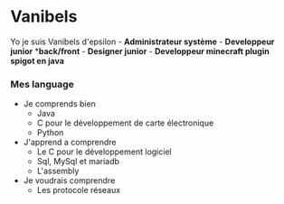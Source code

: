 
# Vanibels
Yo je suis Vanibels d'epsilon
    - **Administrateur système**
    - **Developpeur junior** ***back/front**
    - **Designer junior**
    - **Developpeur minecraft plugin spigot en java**

### Mes language
- Je comprends bien
  - Java
  - C pour le développement de carte électronique
  - Python
 - J'apprend a comprendre
   - Le C pour le développement logiciel
   - Sql, MySql et mariadb
   - L'assembly
 -  Je voudrais comprendre
    - Les protocole réseaux
